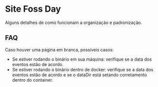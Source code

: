 # Site Foss Day

Alguns detalhes de como funcionam a organização e padronização.

## FAQ

Caso houver uma página em branca, possíveis casos:

* Se estiver rodando o binário em sua máquina: verifique se a data dos eventos estão de acordo.
* Se estiver rodando o binãrio dentro de docker: verifique se a data dos eventos estão de acordo e se o dataDir está setando corretamento dentro do container.
